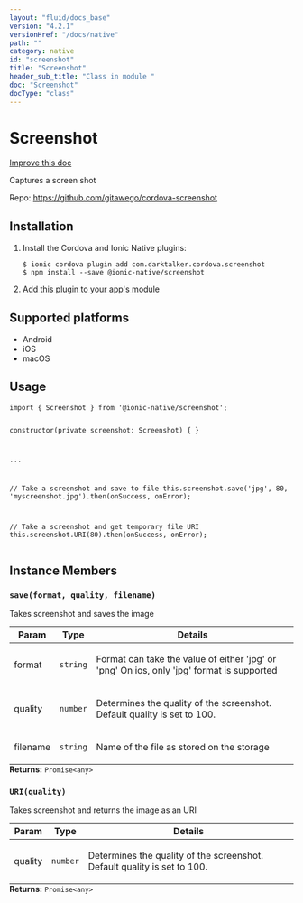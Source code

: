 ```yaml
---
layout: "fluid/docs_base"
version: "4.2.1"
versionHref: "/docs/native"
path: ""
category: native
id: "screenshot"
title: "Screenshot"
header_sub_title: "Class in module "
doc: "Screenshot"
docType: "class"
---
```


<h1 class="api-title">Screenshot</h1>

<a class="improve-v2-docs" href="http://github.com/ionic-team/ionic-native/edit/master/src/@ionic-native/plugins/screenshot/index.ts#L3">
  Improve this doc
</a>







<p>Captures a screen shot</p>


<p>Repo:
  <a href="https://github.com/gitawego/cordova-screenshot">
    https://github.com/gitawego/cordova-screenshot
  </a>
</p>


<h2><a class="anchor" name="installation" href="#installation"></a>Installation</h2>
<ol class="installation">
  <li>Install the Cordova and Ionic Native plugins:<br>
    <pre><code class="nohighlight">$ ionic cordova plugin add com.darktalker.cordova.screenshot
$ npm install --save @ionic-native/screenshot
</code></pre>
  </li>
  <li><a href="https://ionicframework.com/docs/native/#Add_Plugins_to_Your_App_Module">Add this plugin to your app's module</a></li>
</ol>



<h2><a class="anchor" name="platforms" href="#platforms"></a>Supported platforms</h2>
<ul>
  <li>Android</li><li>iOS</li><li>macOS</li>
</ul>






<h2><a class="anchor" name="usage" href="#usage"></a>Usage</h2>
<pre><code class="lang-typescript">import { Screenshot } from &#39;@ionic-native/screenshot&#39;;

constructor(private screenshot: Screenshot) { }

...

// Take a screenshot and save to file
this.screenshot.save(&#39;jpg&#39;, 80, &#39;myscreenshot.jpg&#39;).then(onSuccess, onError);

// Take a screenshot and get temporary file URI
this.screenshot.URI(80).then(onSuccess, onError);
</code></pre>








<h2><a class="anchor" name="instance-members" href="#instance-members"></a>Instance Members</h2>
<h3><a class="anchor" name="save" href="#save"></a><code>save(format,&nbsp;quality,&nbsp;filename)</code></h3>

Takes screenshot and saves the image

<table class="table param-table" style="margin:0;">
  <thead>
  <tr>
    <th>Param</th>
    <th>Type</th>
    <th>Details</th>
  </tr>
  </thead>
  <tbody>
  <tr>
    <td>
      format</td>
    <td>
      <code>string</code>
    </td>
    <td>
      <p>Format can take the value of either &#39;jpg&#39; or &#39;png&#39;
On ios, only &#39;jpg&#39; format is supported</p>
</td>
  </tr>
  
  <tr>
    <td>
      quality</td>
    <td>
      <code>number</code>
    </td>
    <td>
      <p>Determines the quality of the screenshot.
       Default quality is set to 100.</p>
</td>
  </tr>
  
  <tr>
    <td>
      filename</td>
    <td>
      <code>string</code>
    </td>
    <td>
      <p>Name of the file as stored on the storage</p>
</td>
  </tr>
  </tbody>
</table>

<div class="return-value" markdown="1">
  <i class="icon ion-arrow-return-left"></i>
  <b>Returns:</b> <code>Promise&lt;any&gt;</code> 
</div><h3><a class="anchor" name="URI" href="#URI"></a><code>URI(quality)</code></h3>

Takes screenshot and returns the image as an URI

<table class="table param-table" style="margin:0;">
  <thead>
  <tr>
    <th>Param</th>
    <th>Type</th>
    <th>Details</th>
  </tr>
  </thead>
  <tbody>
  <tr>
    <td>
      quality</td>
    <td>
      <code>number</code>
    </td>
    <td>
      <p>Determines the quality of the screenshot.
       Default quality is set to 100.</p>
</td>
  </tr>
  </tbody>
</table>

<div class="return-value" markdown="1">
  <i class="icon ion-arrow-return-left"></i>
  <b>Returns:</b> <code>Promise&lt;any&gt;</code> 
</div>





